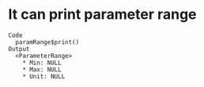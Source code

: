 # It can print parameter range

    Code
      paramRange$print()
    Output
      <ParameterRange>
        * Min: NULL
        * Max: NULL
        * Unit: NULL

